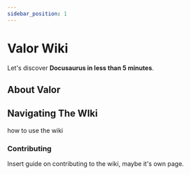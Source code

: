 ```yaml
---
sidebar_position: 1
---
```


# Valor Wiki

Let's discover **Docusaurus in less than 5 minutes**.

## About Valor

## Navigating The WIki

how to use the wiki

### Contributing

Insert guide on contributing to the wiki, maybe it's own page.


